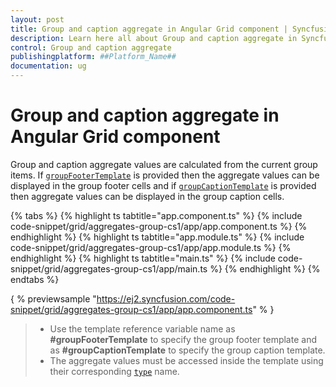 ```yaml
---
layout: post
title: Group and caption aggregate in Angular Grid component | Syncfusion
description: Learn here all about Group and caption aggregate in Syncfusion ##Platform_Name## Grid component of Syncfusion Essential JS 2 and more.
control: Group and caption aggregate 
publishingplatform: ##Platform_Name##
documentation: ug
---
```


# Group and caption aggregate in Angular Grid component

Group and caption aggregate values are calculated from the current group items.
If [`groupFooterTemplate`](../../api/grid/aggregateColumnDirective/#groupfootertemplate) is provided then the aggregate values can be displayed
 in the group footer cells and
if [`groupCaptionTemplate`](../../api/grid/aggregateColumnDirective/#groupcaptiontemplate)
 is provided then aggregate values can be displayed in the group caption cells.

{% tabs %}
{% highlight ts tabtitle="app.component.ts" %}
{% include code-snippet/grid/aggregates-group-cs1/app/app.component.ts %}
{% endhighlight %}
{% highlight ts tabtitle="app.module.ts" %}
{% include code-snippet/grid/aggregates-group-cs1/app/app.module.ts %}
{% endhighlight %}
{% highlight ts tabtitle="main.ts" %}
{% include code-snippet/grid/aggregates-group-cs1/app/main.ts %}
{% endhighlight %}
{% endtabs %}
  
{ % previewsample "https://ej2.syncfusion.com/code-snippet/grid/aggregates-group-cs1/app/app.component.ts" % }

> * Use the template reference variable name as **#groupFooterTemplate** to specify the group footer template
and as **#groupCaptionTemplate** to specify the group caption template.
> * The aggregate values must be accessed inside the template using their corresponding [`type`](../../api/grid/aggregateColumnDirective/#type)
name.